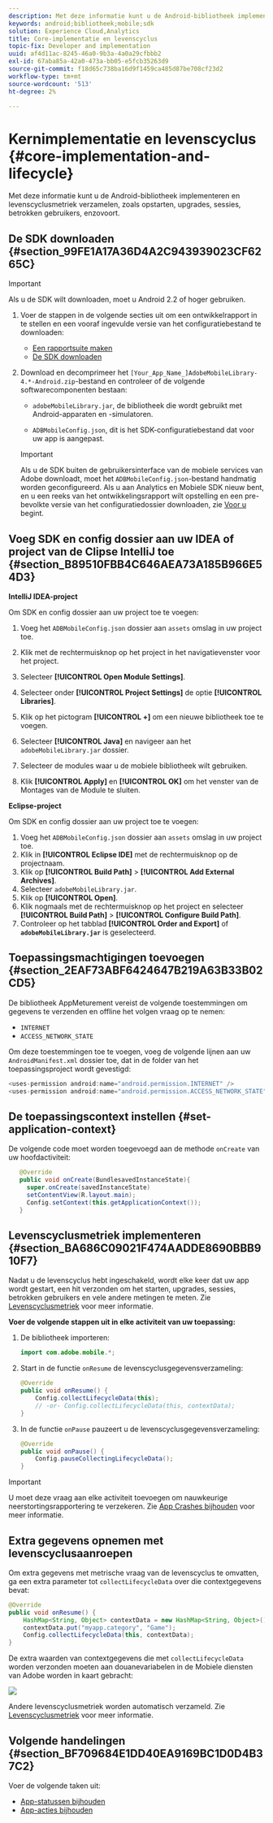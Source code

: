 ```yaml
---
description: Met deze informatie kunt u de Android-bibliotheek implementeren en levenscyclusmetriek verzamelen, zoals opstarten, upgrades, sessies, betrokken gebruikers, enzovoort.
keywords: android;bibliotheek;mobile;sdk
solution: Experience Cloud,Analytics
title: Core-implementatie en levenscyclus
topic-fix: Developer and implementation
uuid: af4d11ac-8245-46a0-9b3a-4a0a29cfbbb2
exl-id: 67aba85a-42a0-473a-bb05-e5fcb35263d9
source-git-commit: f18d65c738ba16d9f1459ca485d87be708cf23d2
workflow-type: tm+mt
source-wordcount: '513'
ht-degree: 2%

---
```


# Kernimplementatie en levenscyclus {#core-implementation-and-lifecycle}

Met deze informatie kunt u de Android-bibliotheek implementeren en levenscyclusmetriek verzamelen, zoals opstarten, upgrades, sessies, betrokken gebruikers, enzovoort.

## De SDK downloaden {#section_99FE1A17A36D4A2C943939023CF6265C}

>[!IMPORTANT]
>
>Als u de SDK wilt downloaden, moet u Android 2.2 of hoger gebruiken.

1. Voer de stappen in de volgende secties uit om een ontwikkelrapport in te stellen en een vooraf ingevulde versie van het configuratiebestand te downloaden:

   * [Een rapportsuite maken](/help/android/getting-started/requirements.md)
   * [De SDK downloaden](/help/android/getting-started/requirements.md)

1. Download en decomprimeer het `[Your_App_Name_]AdobeMobileLibrary-4.*-Android.zip`-bestand en controleer of de volgende softwarecomponenten bestaan:

   * `adobeMobileLibrary.jar`, de bibliotheek die wordt gebruikt met Android-apparaten en -simulatoren.

   * `ADBMobileConfig.json`, dit is het SDK-configuratiebestand dat voor uw app is aangepast.
   >[!IMPORTANT]
   >
   >Als u de SDK buiten de gebruikersinterface van de mobiele services van Adobe downloadt, moet het `ADBMobileConfig.json`-bestand handmatig worden geconfigureerd. Als u aan Analytics en Mobiele SDK nieuw bent, en u een reeks van het ontwikkelingsrapport wilt opstelling en een pre-bevolkte versie van het configuratiedossier downloaden, zie [Voor u ](/help/android/getting-started/requirements.md) begint.

## Voeg SDK en config dossier aan uw IDEA of project van de Clipse IntelliJ toe {#section_B89510FBB4C646AEA73A185B966E54D3}

**IntelliJ IDEA-project**

Om SDK en config dossier aan uw project toe te voegen:

1. Voeg het `ADBMobileConfig.json` dossier aan `assets` omslag in uw project toe.

1. Klik met de rechtermuisknop op het project in het navigatievenster voor het project.
1. Selecteer **[!UICONTROL Open Module Settings]**.
1. Selecteer onder **[!UICONTROL Project Settings]** de optie **[!UICONTROL Libraries]**.
1. Klik op het pictogram **[!UICONTROL +]** om een nieuwe bibliotheek toe te voegen.
1. Selecteer **[!UICONTROL Java]** en navigeer aan het `adobeMobileLibrary.jar` dossier.
1. Selecteer de modules waar u de mobiele bibliotheek wilt gebruiken.
1. Klik **[!UICONTROL Apply]** en **[!UICONTROL OK]** om het venster van de Montages van de Module te sluiten.

**Eclipse-project**

Om SDK en config dossier aan uw project toe te voegen:

1. Voeg het `ADBMobileConfig.json` dossier aan `assets` omslag in uw project toe.
1. Klik in **[!UICONTROL Eclipse IDE]** met de rechtermuisknop op de projectnaam.
1. Klik op  **[!UICONTROL Build Path]** > **[!UICONTROL Add External Archives]**.
1. Selecteer `adobeMobileLibrary.jar`.
1. Klik op **[!UICONTROL Open]**.
1. Klik nogmaals met de rechtermuisknop op het project en selecteer **[!UICONTROL Build Path]** > **[!UICONTROL Configure Build Path]**.
1. Controleer op het tabblad **[!UICONTROL Order and Export]** of **`adobeMobileLibrary.jar`** is geselecteerd.

## Toepassingsmachtigingen toevoegen {#section_2EAF73ABF6424647B219A63B33B02CD5}

De bibliotheek AppMeturement vereist de volgende toestemmingen om gegevens te verzenden en offline het volgen vraag op te nemen:

* `INTERNET`
* `ACCESS_NETWORK_STATE`

Om deze toestemmingen toe te voegen, voeg de volgende lijnen aan uw `AndroidManifest.xml` dossier toe, dat in de folder van het toepassingsproject wordt gevestigd:

```java
<uses-permission android:name="android.permission.INTERNET" /> 
<uses-permission android:name="android.permission.ACCESS_NETWORK_STATE" />
```

## De toepassingscontext instellen {#set-application-context}

De volgende code moet worden toegevoegd aan de methode `onCreate` van uw hoofdactiviteit:

```java
   @Override
   public void onCreate(BundlesavedInstanceState){
     super.onCreate(savedInstanceState)
     setContentView(R.layout.main);
     Config.setContext(this.getApplicationContext());
   }
```

## Levenscyclusmetriek implementeren {#section_BA686C09021F474AADDE8690BBB910F7}

Nadat u de levenscyclus hebt ingeschakeld, wordt elke keer dat uw app wordt gestart, een hit verzonden om het starten, upgrades, sessies, betrokken gebruikers en vele andere metingen te meten. Zie [Levenscyclusmetriek](/help/android/metrics.md) voor meer informatie.

**Voer de volgende stappen uit in elke activiteit van uw toepassing:**

1. De bibliotheek importeren:

   ```java
   import com.adobe.mobile.*;
   ```

1. Start in de functie `onResume` de levenscyclusgegevensverzameling:

   ```java
   @Override 
   public void onResume() { 
       Config.collectLifecycleData(this); 
       // -or- Config.collectLifecycleData(this, contextData); 
   }
   ```

1. In de functie `onPause` pauzeert u de levenscyclusgegevensverzameling:

   ```java
   @Override 
   public void onPause() { 
       Config.pauseCollectingLifecycleData(); 
   }
   ```

>[!IMPORTANT]
>
>U moet deze vraag aan elke activiteit toevoegen om nauwkeurige neerstortingsrapportering te verzekeren. Zie [App Crashes bijhouden](/help/android/analytics-main/crashes.md) voor meer informatie.

## Extra gegevens opnemen met levenscyclusaanroepen

Om extra gegevens met metrische vraag van de levenscyclus te omvatten, ga een extra parameter tot `collectLifecycleData` over die contextgegevens bevat:

```java
@Override 
public void onResume() {
    HashMap<String, Object> contextData = new HashMap<String, Object>(); 
    contextData.put("myapp.category", "Game"); 
    Config.collectLifecycleData(this, contextData); 
}
```

De extra waarden van contextgegevens die met `collectLifecycleData` worden verzonden moeten aan douanevariabelen in de Mobiele diensten van Adobe worden in kaart gebracht:

![](assets/map-variable-lifecycle.png)

Andere levenscyclusmetriek worden automatisch verzameld. Zie [Levenscyclusmetriek](/help/android/metrics.md) voor meer informatie.

## Volgende handelingen {#section_BF709684E1DD40EA9169BC1D0D4B37C2}

Voer de volgende taken uit:

* [App-statussen bijhouden](/help/android/analytics-main/states.md)
* [App-acties bijhouden](/help/android/analytics-main/actions.md)
